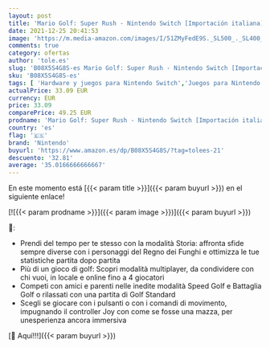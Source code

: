 ```yaml
---
layout: post
title: 'Mario Golf: Super Rush - Nintendo Switch [Importación italiana]'
date: 2021-12-25 20:41:53
image: 'https://m.media-amazon.com/images/I/51ZMyFedE9S._SL500_._SL400_.jpg'
comments: true
category: ofertas
author: 'tole.es'
slug: 'B08X5S4G8S-es Mario Golf: Super Rush - Nintendo Switch [Importación...'
sku: 'B08X5S4G8S-es'
tags: [ 'Hardware y juegos para Nintendo Switch','Juegos para Nintendo Switch','Videojuegos','nintendo', ]
actualPrice: 33.09 EUR
currency: EUR
price: 33.09
comparePrice: 49.25 EUR
prodname: 'Mario Golf: Super Rush - Nintendo Switch [Importación italiana]'
country: 'es'
flag: '🇪🇸'
brand: 'Nintendo'
buyurl: 'https://www.amazon.es/dp/B08X5S4G8S/?tag=tolees-21'
descuento: '32.81'
average: '35.0166666666667'
---
```


En este momento está [{{< param title >}}]({{< param buyurl >}}) en el siguiente enlace!

[![{{< param prodname >}}]({{< param image >}})]({{< param buyurl >}})

🔎:

- Prendi del tempo per te stesso con la modalità Storia: affronta sfide sempre diverse con i personaggi del Regno dei Funghi e ottimizza le tue statistiche partita dopo partita
- Più di un gioco di golf: Scopri modalità multiplayer, da condividere con chi vuoi, in locale e online fino a 4 giocatori
- Competi con amici e parenti nelle inedite modalità Speed Golf e Battaglia Golf o rilassati con una partita di Golf Standard
- Scegli se giocare con i pulsanti o con i comandi di movimento, impugnando il controller Joy con come se fosse una mazza, per unesperienza ancora immersiva

[🛒 Aquí!!!]({{< param buyurl >}})
